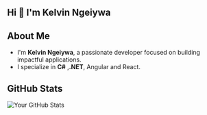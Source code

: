 ## Hi 👋 I'm Kelvin Ngeiywa

## About Me
- I'm **Kelvin Ngeiywa**, a passionate developer focused on building impactful applications.
- I specialize in **C#** ,**.NET**, Angular and React.

## GitHub Stats
![Your GitHub Stats](https://github-readme-stats.vercel.app/api?username=kellynge1ywa&show_icons=true&theme=radical)

<!--
**kellynge1ywa/kellynge1ywa** is a ✨ _special_ ✨ repository because its `README.md` (this file) appears on your GitHub profile.

Here are some ideas to get you started:

- 🔭 I’m currently working on ...
- 🌱 I’m currently learning ...
- 👯 I’m looking to collaborate on ...
- 🤔 I’m looking for help with ...
- 💬 Ask me about ...
- 📫 How to reach me: ...
- 😄 Pronouns: ...
- ⚡ Fun fact: ...
-->
